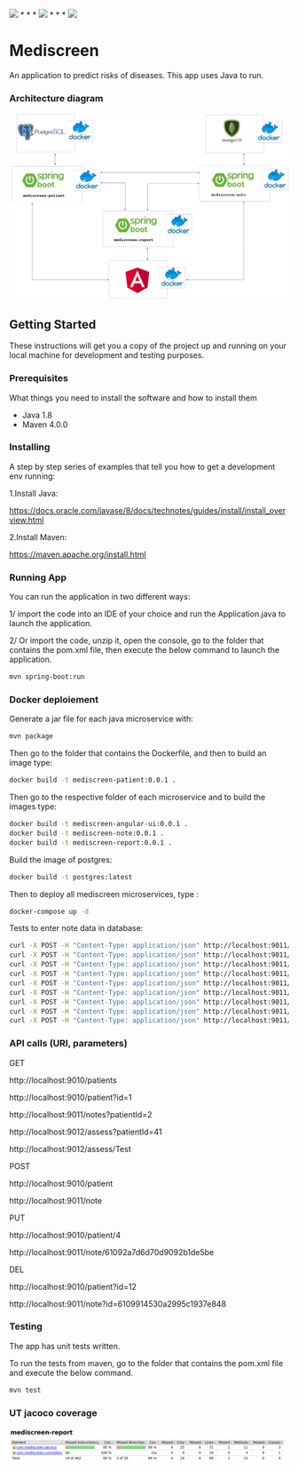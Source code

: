 <img src="https://img.shields.io/badge/java-%23ED8B00.svg?&style=for-the-badge&logo=java&logoColor=white"/> * * *  <img src="https://img.shields.io/badge/spring%20-%236DB33F.svg?&style=for-the-badge&logo=spring&logoColor=white"/>  * * *  <img src="https://img.shields.io/badge/docker%20-%230db7ed.svg?&style=for-the-badge&logo=docker&logoColor=white"/>

# Mediscreen
An application to predict risks of diseases.
This app uses Java to run.


### Architecture diagram
![Alt text](doc/mediscreen_architecture_diagram.png?raw=true "Architecture diagram of Mediscreen")


## Getting Started

These instructions will get you a copy of the project up and running on your local machine for development and testing purposes. 

### Prerequisites

What things you need to install the software and how to install them

- Java 1.8
- Maven 4.0.0

### Installing

A step by step series of examples that tell you how to get a development env running:

1.Install Java:

https://docs.oracle.com/javase/8/docs/technotes/guides/install/install_overview.html

2.Install Maven:

https://maven.apache.org/install.html

### Running App

You can run the application in two different ways:

1/ import the code into an IDE of your choice and run the Application.java to launch the application.

2/ Or import the code, unzip it, open the console, go to the folder that contains the pom.xml file, then execute the below command to launch the application.

```bash
mvn spring-boot:run 
```

### Docker deploiement

Generate a jar file for each java microservice with:

```bash
mvn package
```


Then go to the folder that contains the Dockerfile, and then to build an image type:

```bash
docker build -t mediscreen-patient:0.0.1 .
```

Then go to the respective folder of each microservice and to build the images type:

```bash
docker build -t mediscreen-angular-ui:0.0.1 .
docker build -t mediscreen-note:0.0.1 .
docker build -t mediscreen-report:0.0.1 .
```

Build the image of postgres:

```bash
docker build -t postgres:latest
```


Then to deploy all mediscreen microservices, type :

```bash
docker-compose up -d
```


Tests to enter note data in database:

```bash
curl -X POST -H "Content-Type: application/json" http://localhost:9011/note -d '{"patientId": "1", "note": "Patient states that they are feeling terrific Weight at or below recommended level"}'
curl -X POST -H "Content-Type: application/json" http://localhost:9011/note -d '{"patientId": "2", "note": "Patient states that they are feeling a great deal of stress at work Patient also complains that their hearing seems Abnormal as of late"}'
curl -X POST -H "Content-Type: application/json" http://localhost:9011/note -d '{"patientId": "2", "note": "Patient states that they have had a Reaction to medication within last 3 months Patient also complains that their hearing continues to be problematic"}'
curl -X POST -H "Content-Type: application/json" http://localhost:9011/note -d '{"patientId": "3", "note": "Patient states that they are short term Smoker "}'
curl -X POST -H "Content-Type: application/json" http://localhost:9011/note -d '{"patientId": "3", "note": "Patient states that they quit within last year Patient also complains that of Abnormal breathing spells Lab reports Cholesterol LDL high"}'
curl -X POST -H "Content-Type: application/json" http://localhost:9011/note -d '{"patientId": "4", "note": "Patient states that walking up stairs has become difficult Patient also complains that they are having shortness of breath Lab results indicate Antibodies present elevated Reaction to medication"}'
curl -X POST -H "Content-Type: application/json" http://localhost:9011/note -d '{"patientId": "4", "note": "Patient states that they are experiencing back pain when seated for a long time"}'
curl -X POST -H "Content-Type: application/json" http://localhost:9011/note -d '{"patientId": "4", "note": "Patient states that they are a short term Smoker Hemoglobin A1C above recommended level"}'
curl -X POST -H "Content-Type: application/json" http://localhost:9011/note -d '{"patientId": "4", "note": "Patient states that Body Height, Body Weight, Cholesterol, Dizziness and Reaction"}'
```


### API calls (URI, parameters)
GET

http://localhost:9010/patients

http://localhost:9010/patient?id=1

http://localhost:9011/notes?patientId=2

http://localhost:9012/assess?patientId=41

http://localhost:9012/assess/Test


POST

http://localhost:9010/patient

http://localhost:9011/note


PUT

http://localhost:9010/patient/4

http://localhost:9011/note/61092a7d6d70d9092b1de5be


DEL

http://localhost:9010/patient?id=12

http://localhost:9011/note?id=6109914530a2995c1937e848


### Testing
The app has unit tests written.

To run the tests from maven, go to the folder that contains the pom.xml file and execute the below command.

```bash
mvn test
```

### UT jacoco coverage
![Alt text](doc/UT-jacoco-coverage.png?raw=true "Couverture Jacoco de Tests Unitaires")